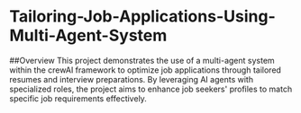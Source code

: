 # Tailoring-Job-Applications-Using-Multi-Agent-System
##Overview
This project demonstrates the use of a multi-agent system within the crewAI framework to optimize job applications through tailored resumes and interview preparations. By leveraging AI agents with specialized roles, the project aims to enhance job seekers' profiles to match specific job requirements effectively.

